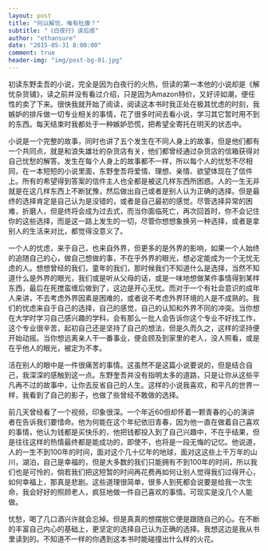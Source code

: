 ```yaml
---
layout: post
title: "何以解忧，唯有杜康？"
subtitle: "《白夜行》读后感"
author: "ethansure"
date: "2015-05-31 8:00:00"
comment: true
header-img: "img/post-bg-01.jpg"
---
```


初读东野圭吾的小说，完全是因为白夜行的火热，但读的第一本他的小说却是《解忧杂货铺》，读之前并没有看过介绍，只是因为Amazon特价，又好评如潮，便任性的卖了下来。很快我就开始了阅读，阅读这本书时我正处在极其忧虑的时刻，我嫉妒的排斥做一切专业相关的事情，花了很多时间去看小说，学习其它暂时用不到的东西。每天结束时我都处于一种嫉妒恐慌，把希望全寄托在明天的状态中。

小说是一个完整的故事，同时也讲了五个发生在不同人身上的故事，但是他们都有一个共同点，就是和浪失雄壮的杂货店有关，他们都曾经通过杂货店的信箱获得对自己忧愁的解答。发生在每个人身上的故事都不一样，所以每个人的忧愁不尽相同，在一本短短的小说里面，东野奎吾将爱情、理想、亲情、欲望体现在了信件上。所有的希望得到答案的信件主人也全都是被这几样东西所困惑。人的一生无非就是在这几样东西上不断犹豫，然后做出自己或者是别人认为正确的选择。但是最终的选择肯定是自己认为是没错的，或者是自己最初的感觉。尽管选择异常的困难，折磨人，但是终将会成为过去式，而当你面临死亡，再次回首时，你不会记住你的这些选择，而是这一路上发生的一切，尽管你想想象换另一种选择，或者是拿别人的生活来对比，都觉得没意义了。

一个人的忧虑，来于自己，也来自外界，但更多的是外界的影响，如果一个人始终的追随自己的心，做自己想做的事，不在乎外界的眼光，想必定能成为一个无忧无虑的人。想想曾经的我们，童年的我们，那时候我们不知道什么是选择，当然不知道什么是外界的眼光，我们或是听从父母的话，或是一味地想做某件事情得到某样东西，最后在死搅蛮缠后做到了，这边是开心无忧。而对于一个有社会意识的成年人来讲，不去考虑外界因素是困难的，或者说不考虑外界环境的人是不成熟的。我们的忧虑来自于自己的选择，自己的感觉，自己的认知和外界不同的冲突。当你想在大学时学习自己感兴趣的学科，会有那么一批人会告诉你这个专业不好找工作，这个专业很辛苦，起初自己还是坚持了自己的想法，但是久而久之，这样的坚持便开始动摇。当你想远离亲人干一番事业，便会顾及到家里的老人，没人照看，或是在乎他人的眼光，被定为不孝。

活在别人的眼中是一件很痛苦的事情。这虽然不是这篇小说要说的，但是结合自己，我深深的感触到这一点。东野奎吾并没有指明太多的道路，只是让你从这些平凡再不过的故事中，让你去反省自己的人生。这样的小说我喜欢，和平凡的世界一样，我看到了自己的影子，也做了些曾经不敢做的选择。

前几天曾经看了一个视频，印象很深。一个年近60但却怀着一颗青春的心的演讲者在告诉我们要惜命。他为何能在这个年纪依旧青春，因为他一直在做着自己喜欢的事情，他认为钱都是买快乐的，他把钱都投入到了自己兴趣中，不在乎结果，但是往往这样的热情最终都是能成功的，即使不，也将是一段无悔的记忆。他说道，人的一生不到100年的时间，面对这个几十亿年的地球，面对这这些上千万年的山川，湖泊，自己是幸福的，但是大多数的我们只能拥有不到100年的时间，所以我们也是可怜的，倘若我们把这短暂的时间再花费再如何让别人觉得我们过得开心，如何幸福上，那真是悲剧。这些道理很简单，很多人到死都会说要是给我一次生命，我会好好的照顾老人，疯狂地做一件自己喜欢的事情。可现实是没几个人能做。

忧愁，喝了几口酒兴许就会忘掉。但是真真的想摆脱它便是跟随自己的心。在不断的丰富自己内心的基础上，更坚定的选择自己认为正确的选择。我想这边是我从书里读到的。不知道不一样的你遇到这本书时能碰撞出什么样的火花。
